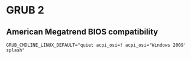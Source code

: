 # GRUB 2

## American Megatrend BIOS compatibility

```
GRUB_CMDLINE_LINUX_DEFAULT="quiet acpi_osi=! acpi_osi='Windows 2009' splash"
```
